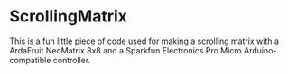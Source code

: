 ScrollingMatrix
===============
This is a fun little piece of code used for making a scrolling matrix with a ArdaFruit NeoMatrix 8x8 and a Sparkfun Electronics Pro Micro Arduino-compatible controller.
